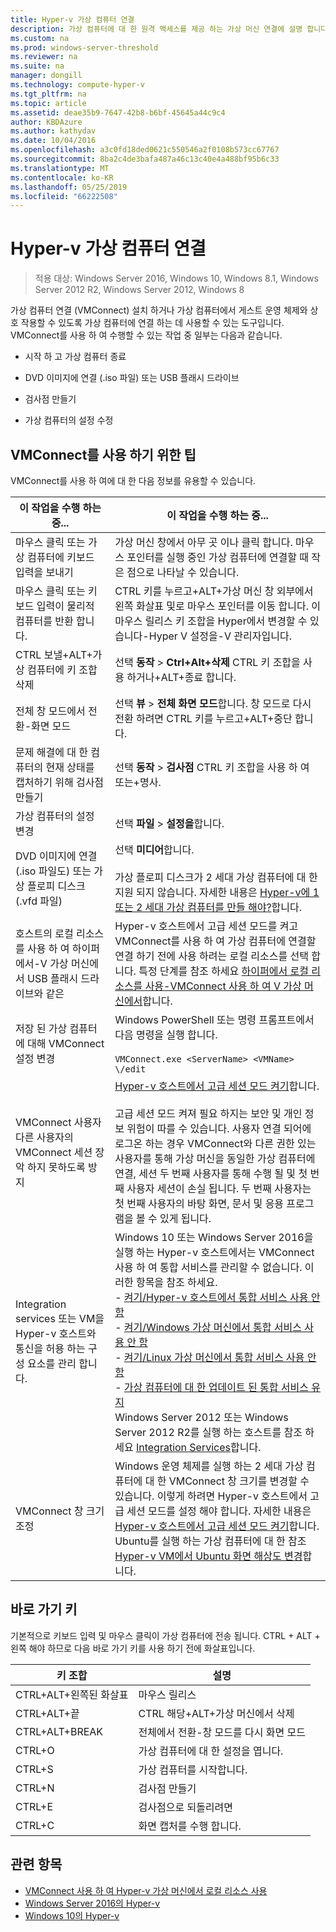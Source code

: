 ```yaml
---
title: Hyper-v 가상 컴퓨터 연결
description: 가상 컴퓨터에 대 한 원격 액세스를 제공 하는 가상 머신 연결에 설명 합니다. 가상 컴퓨터에 송신 Ctrl-Alt-삭제와 같은 일반적인 작업을 수행 하는 방법에 대 한 세부 정보를 포함 합니다.
ms.custom: na
ms.prod: windows-server-threshold
ms.reviewer: na
ms.suite: na
manager: dongill
ms.technology: compute-hyper-v
ms.tgt_pltfrm: na
ms.topic: article
ms.assetid: deae35b9-7647-42b8-b6bf-45645a44c9c4
author: KBDAzure
ms.author: kathydav
ms.date: 10/04/2016
ms.openlocfilehash: a3c0fd18ded0621c550546a2f0108b573cc67767
ms.sourcegitcommit: 8ba2c4de3bafa487a46c13c40e4a488bf95b6c33
ms.translationtype: MT
ms.contentlocale: ko-KR
ms.lasthandoff: 05/25/2019
ms.locfileid: "66222508"
---
```

# <a name="hyper-v-virtual-machine-connection"></a>Hyper-v 가상 컴퓨터 연결

>적용 대상: Windows Server 2016, Windows 10, Windows 8.1, Windows Server 2012 R2, Windows Server 2012, Windows 8

가상 컴퓨터 연결 \(VMConnect\) 설치 하거나 가상 컴퓨터에서 게스트 운영 체제와 상호 작용할 수 있도록 가상 컴퓨터에 연결 하는 데 사용할 수 있는 도구입니다. VMConnect를 사용 하 여 수행할 수 있는 작업 중 일부는 다음과 같습니다.  
  
-   시작 하 고 가상 컴퓨터 종료  
  
-   DVD 이미지에 연결 \(.iso 파일\) 또는 USB 플래시 드라이브  
  
-   검사점 만들기  
  
-   가상 컴퓨터의 설정 수정  
    
## <a name="tips-for-using-vmconnect"></a>VMConnect를 사용 하기 위한 팁  
VMConnect를 사용 하 여에 대 한 다음 정보를 유용할 수 있습니다.  
  
|이 작업을 수행 하는 중...|이 작업을 수행 하는 중...|  
|---------------|------------|  
|마우스 클릭 또는 가상 컴퓨터에 키보드 입력을 보내기|가상 머신 창에서 아무 곳 이나 클릭 합니다. 마우스 포인터를 실행 중인 가상 컴퓨터에 연결할 때 작은 점으로 나타날 수 있습니다.|  
|마우스 클릭 또는 키보드 입력이 물리적 컴퓨터를 반환 합니다.|CTRL 키를 누르고\+ALT\+가상 머신 창 외부에서 왼쪽 화살표 및로 마우스 포인터를 이동 합니다. 이 마우스 릴리스 키 조합을 Hyper에서 변경할 수 있습니다\-Hyper V 설정을\-V 관리자입니다.|  
|CTRL 보낼\+ALT\+가상 컴퓨터에 키 조합 삭제|선택 **동작** > **Ctrl\+Alt\+삭제** CTRL 키 조합을 사용 하거나\+ALT\+종료 합니다.|  
|전체 창 모드에서 전환\-화면 모드|선택 **뷰** > **전체 화면 모드**합니다. 창 모드로 다시 전환 하려면 CTRL 키를 누르고\+ALT\+중단 합니다.|  
|문제 해결에 대 한 컴퓨터의 현재 상태를 캡처하기 위해 검사점 만들기|선택 **동작** > **검사점** CTRL 키 조합을 사용 하 여 또는\+명사.|  
|가상 컴퓨터의 설정 변경|선택 **파일** > **설정을**합니다.|  
|DVD 이미지에 연결 \(.iso 파일도\) 또는 가상 플로피 디스크 \(.vfd 파일\)|선택 **미디어**합니다.<br /><br />가상 플로피 디스크가 2 세대 가상 컴퓨터에 대 한 지원 되지 않습니다. 자세한 내용은 [Hyper-v에 1 또는 2 세대 가상 컴퓨터를 만들 해야?](../plan/Should-I-create-a-generation-1-or-2-virtual-machine-in-Hyper-V.md)합니다.|  
|호스트의 로컬 리소스를 사용 하 여 하이퍼에서\-V 가상 머신에서 USB 플래시 드라이브와 같은|Hyper-v 호스트에서 고급 세션 모드를 켜고 VMConnect를 사용 하 여 가상 컴퓨터에 연결할 연결 하기 전에 사용 하려는 로컬 리소스를 선택 합니다. 특정 단계를 참조 하세요 [하이퍼에서 로컬 리소스를 사용\-VMConnect 사용 하 여 V 가상 머신에서](Use-local-resources-on-Hyper-V-virtual-machine-with-VMConnect.md)합니다.|  
|저장 된 가상 컴퓨터에 대해 VMConnect 설정 변경|Windows PowerShell 또는 명령 프롬프트에서 다음 명령을 실행 합니다.<br /><br />`VMConnect.exe <ServerName> <VMName> \/edit`|  
|VMConnect 사용자 다른 사용자의 VMConnect 세션 장악 하지 못하도록 방지|[Hyper-v 호스트에서 고급 세션 모드 켜기](Use-local-resources-on-Hyper-V-virtual-machine-with-VMConnect.md#turn-on-enhanced-session-mode-on-a-hyper-v-host)합니다.<br /><br />고급 세션 모드 켜져 필요 하지는 보안 및 개인 정보 위험이 따를 수 있습니다. 사용자 연결 되어에 로그온 하는 경우 VMConnect와 다른 권한 있는 사용자를 통해 가상 머신을 동일한 가상 컴퓨터에 연결, 세션 두 번째 사용자를 통해 수행 될 및 첫 번째 사용자 세션이 손실 됩니다. 두 번째 사용자는 첫 번째 사용자의 바탕 화면, 문서 및 응용 프로그램을 볼 수 있게 됩니다.|
|Integration services 또는 VM을 Hyper-v 호스트와 통신을 허용 하는 구성 요소를 관리 합니다.| Windows 10 또는 Windows Server 2016을 실행 하는 Hyper-v 호스트에서는 VMConnect 사용 하 여 통합 서비스를 관리할 수 없습니다. 이러한 항목을 참조 하세요. <br />- [켜기/Hyper-v 호스트에서 통합 서비스 사용 안 함](https://msdn.microsoft.com/virtualization/hyperv_on_windows/user_guide/managing_ics) <br />- [켜기/Windows 가상 머신에서 통합 서비스 사용 안 함](https://msdn.microsoft.com/virtualization/hyperv_on_windows/user_guide/managing_ics#manage-integration-services-from-guest-os-windows)<br />- [켜기/Linux 가상 머신에서 통합 서비스 사용 안 함](https://msdn.microsoft.com/virtualization/hyperv_on_windows/user_guide/managing_ics#manage-integration-services-from-guest-os-linux) <br />- [가상 컴퓨터에 대 한 업데이트 된 통합 서비스 유지](https://msdn.microsoft.com/virtualization/hyperv_on_windows/user_guide/managing_ics#integration-service-maintenance)  <br />Windows Server 2012 또는 Windows Server 2012 R2를 실행 하는 호스트를 참조 하세요 [Integration Services](https://technet.microsoft.com/library/dn798297(v=ws.11).aspx)합니다.|
|VMConnect 창 크기 조정|Windows 운영 체제를 실행 하는 2 세대 가상 컴퓨터에 대 한 VMConnect 창 크기를 변경할 수 있습니다. 이렇게 하려면 Hyper-v 호스트에서 고급 세션 모드를 설정 해야 합니다. 자세한 내용은 [Hyper-v 호스트에서 고급 세션 모드 켜기](Use-local-resources-on-Hyper-V-virtual-machine-with-VMConnect.md#turn-on-enhanced-session-mode-on-a-hyper-v-host)합니다. Ubuntu를 실행 하는 가상 컴퓨터에 대 한 참조 [Hyper-v VM에서 Ubuntu 화면 해상도 변경](https://blogs.msdn.microsoft.com/virtual_pc_guy/2014/09/19/changing-ubuntu-screen-resolution-in-a-hyper-v-vm/)합니다.|


## <a name="keyboard-shortcuts"></a>바로 가기 키  
기본적으로 키보드 입력 및 마우스 클릭이 가상 컴퓨터에 전송 됩니다. CTRL + ALT + 왼쪽 해야 하므로 다음 바로 가기 키를 사용 하기 전에 화살표입니다. 

|키 조합|설명|  
|-------------------|---------------|  
|CTRL\+ALT\+왼쪽된 화살표|마우스 릴리스|  
|CTRL\+ALT\+끝|CTRL 해당\+ALT\+가상 머신에서 삭제|  
|CTRL\+ALT\+BREAK|전체에서 전환\-창 모드를 다시 화면 모드|  
|CTRL\+O|가상 컴퓨터에 대 한 설정을 엽니다.|  
|CTRL\+S|가상 컴퓨터를 시작합니다.|  
|CTRL\+N|검사점 만들기|  
|CTRL\+E|검사점으로 되돌리려면|  
|CTRL\+C|화면 캡처를 수행 합니다.|  

## <a name="see-also"></a>관련 항목  
-   [VMConnect 사용 하 여 Hyper-v 가상 머신에서 로컬 리소스 사용](Use-local-resources-on-Hyper-V-virtual-machine-with-VMConnect.md)  
-   [Windows Server 2016의 Hyper-v](../Hyper-V-on-Windows-Server.md)  
-   [Windows 10의 Hyper-v](https://msdn.microsoft.com/virtualization/hyperv_on_windows/windows_welcome)  
  
  
